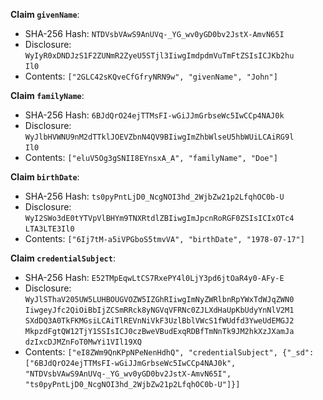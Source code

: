 __Claim `givenName`__:

 * SHA-256 Hash: `NTDVsbVAwS9AnUVq-_YG_wv0yGD0bv2JstX-AmvN65I`
 * Disclosure:\
`WyIyR0xDNDJzS1F2ZUNmR2ZyeU5STjl3IiwgImdpdmVuTmFtZSIsICJKb2hu`\
`Il0`
 * Contents:
`["2GLC42sKQveCfGfryNRN9w", "givenName", "John"]`


__Claim `familyName`__:

 * SHA-256 Hash: `6BJdQrO24ejTTMsFI-wGiJJmGrbseWc5IwCCp4NAJ0k`
 * Disclosure:\
`WyJlbHVWNU9nM2dTTklJOEVZbnN4QV9BIiwgImZhbWlseU5hbWUiLCAiRG9l`\
`Il0`
 * Contents:
`["eluV5Og3gSNII8EYnsxA_A", "familyName", "Doe"]`


__Claim `birthDate`__:

 * SHA-256 Hash: `ts0pyPntLjD0_NcgNOI3hd_2WjbZw21p2LfqhOC0b-U`
 * Disclosure:\
`WyI2SWo3dE0tYTVpVlBHYm9TNXRtdlZBIiwgImJpcnRoRGF0ZSIsICIxOTc4`\
`LTA3LTE3Il0`
 * Contents:
`["6Ij7tM-a5iVPGboS5tmvVA", "birthDate", "1978-07-17"]`


__Claim `credentialSubject`__:

 * SHA-256 Hash: `E52TMpEqwLtCS7RxePY4l0LjY3pd6jtOaR4y0-AFy-E`
 * Disclosure:\
`WyJlSThaV205UW5LUHBOUGVOZW5IZGhRIiwgImNyZWRlbnRpYWxTdWJqZWN0`\
`IiwgeyJfc2QiOiBbIjZCSmRRck8yNGVqVFRNc0ZJLXdHaUpKbUdyYnNlV2M1`\
`SXdDQ3A0TkFKMGsiLCAiTlREVnNiVkF3UzlBblVWcS1fWUdfd3YweUdEMGJ2`\
`MkpzdFgtQW12TjY1SSIsICJ0czBweVBudExqRDBfTmNnTk9JM2hkXzJXamJa`\
`dzIxcDJMZnFoT0MwYi1VIl19XQ`
 * Contents:
`["eI8ZWm9QnKPpNPeNenHdhQ", "credentialSubject", {"_sd":`\
`["6BJdQrO24ejTTMsFI-wGiJJmGrbseWc5IwCCp4NAJ0k",`\
`"NTDVsbVAwS9AnUVq-_YG_wv0yGD0bv2JstX-AmvN65I",`\
`"ts0pyPntLjD0_NcgNOI3hd_2WjbZw21p2LfqhOC0b-U"]}]`